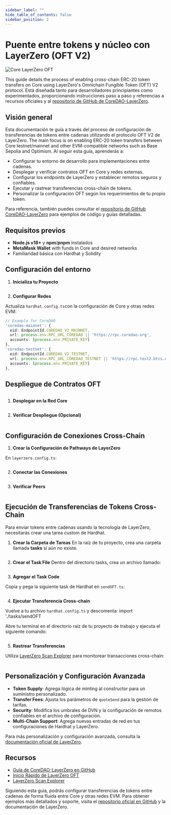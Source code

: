 ```yaml
---
sidebar_label: ""
hide_table_of_contents: false
sidebar_position: 2
---
```


# Puente entre tokens y núcleo con LayerZero (OFT V2)

![Core LayerZero OFT](https://github.com/user-attachments/assets/ac7382c0-6825-4fb8-91c2-5e022a2eca66)

This guide details the process of enabling cross-chain ERC-20 token transfers on Core using LayerZero's Omnichain Fungible Token (OFT) V2 protocol. Está diseñada tanto para desarrolladores principiantes como experimentados, proporcionando instrucciones paso a paso y referencias a recursos oficiales y al [repositorio de GitHub de CoreDAO-LayerZero](https://github.com/coredao-org/LZ-OFT-V2-Core-Guide).

## Visión general

Esta documentación te guía a través del proceso de configuración de transferencias de tokens entre cadenas utilizando el protocolo OFT V2 de LayerZero. The main focus is on enabling ERC-20 token transfers between Core testnet/mainnet and other EVM-compatible networks such as Base Sepolia and Optimism. Al seguir esta guía, aprenderás a:

- Configurar tu entorno de desarrollo para implementaciones entre cadenas.
- Desplegar y verificar contratos OFT en Core y redes externas.
- Configurar los endpoints de LayerZero y establecer remotos seguros y confiables.
- Ejecutar y rastrear transferencias cross-chain de tokens.
- Personalizar la configuración OFT según los requerimientos de tu propio token.

Para referencia, también puedes consultar el [repositorio de GitHub CoreDAO-LayerZero](https://github.com/coredao-org/LZ-OFT-V2-Core-Guide) para ejemplos de código y guías detalladas.

## Requisitos previos

- **Node.js v18+** y **npm**/**pnpm** instalados
- **MetaMask Wallet** with funds in Core and desired networks
- Familiaridad básica con Hardhat y Solidity

## Configuración del entorno

1. **Inicializa tu Proyecto**

  ```js
  ```

2. **Configurar Redes**

  Actualiza `hardhat.config.ts`con la configuración de Core y otras redes EVM:

  ```typescript
  // Example for CoreDAO
  'coredao-mainnet': {
    eid: EndpointId.COREDAO_V2_MAINNET,
    url: process.env.RPC_URL_COREDAO || 'https://rpc.coredao.org',
    accounts: [process.env.PRIVATE_KEY]
  },
  'coredao-testnet': {
    eid: EndpointId.COREDAO_V2_TESTNET,
    url: process.env.RPC_URL_COREDAO_TESTNET || 'https://rpc.test2.btcs.network',
    accounts: [process.env.PRIVATE_KEY]
  },
  ```

## Despliegue de Contratos OFT

```
```

1. **Desplegar en la Red Core**

  ```bash
  ```

2. **Verificar Despliegue (Opcional)**

  ```bash
  ```

## Configuración de Conexiones Cross-Chain

1. **Crear la Configuración de Pathways de LayerZero**

  En `layerzero.config.ts`:

  ```typescript
  ```

2. **Conectar las Conexiones**

  ```bash
  ```

3. **Verificar Peers**

  ```bash
  ```

## Ejecución de Transferencias de Tokens Cross-Chain

Para enviar tokens entre cadenas usando la tecnología de LayerZero, necesitarás crear una tarea custom de Hardhat.

1. **Crear la Carpeta de Tareas**
  En la raíz de tu proyecto, crea una carpeta llamada **tasks** si aún no existe.

```shell
```

2. **Crear el Task File**
  Dentro del directorio tasks, crea un archivo llamado:

```bash
```

3. **Agregar el Task Code**

Copia y pega la siguiente task de Hardhat en `sendOFT.ts`:

```javascript
```

4. **Ejecutar Transferencia Cross-chain**

  Vuelve a tu archivo `hardhat.config.ts` y descomenta: import './tasks/sendOFT

  Abre tu terminal en el directorio raíz de tu proyecto de trabajo y ejecuta el siguiente comando:

```shell
```

5. **Rastrear Transferencias**

  Utiliza [LayerZero Scan Explorer](https://layerzeroscan.com) para monitorear transacciones cross-chain:

```
```

## Personalización y Configuración Avanzada

- **Token Supply**: Agrega lógica de minting al constructor para un suministro personalizado.
- **Transfer Fees**: Ajusta los parámetros de `quoteSend` para la gestión de tarifas.
- **Security**: Modifica los umbrales de DVN y la configuración de remotos confiables en el archivo de configuración.
- **Multi-Chain Support**: Agrega nuevas entradas de red en tus configuraciones de Hardhat y LayerZero.

Para más personalización y configuración avanzada, consulta la [documentación oficial de LayerZero](https://docs.layerzero.network/v2/developers/evm/oft/quickstart).

## Recursos

- [Guía de CoreDAO-LayerZero en GitHub](https://github.com/coredao-org/LZ-OFT-V2-Core-Guide)
- [Inicio Rápido de LayerZero OFT](https://docs.layerzero.network/v2/developers/evm/oft/quickstart)
- [LayerZero Scan Explorer](https://layerzeroscan.com)

Siguiendo esta guía, podrás configurar transferencias de tokens entre cadenas de forma fluida entre Core y otras redes EVM. Para obtener ejemplos más detallados y soporte, visita el [repositorio oficial en GitHub](https://github.com/coredao-org/LZ-OFT-V2-Core-Guide) y la documentación de LayerZero.
